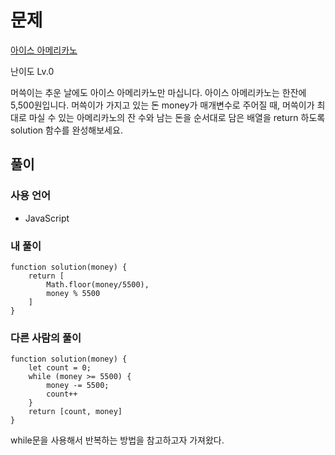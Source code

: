 # 문제

[아이스 아메리카노](https://school.programmers.co.kr/learn/courses/30/lessons/120819)

난이도 Lv.0

머쓱이는 추운 날에도 아이스 아메리카노만 마십니다. 아이스 아메리카노는 한잔에 5,500원입니다. 머쓱이가 가지고 있는 돈 money가 매개변수로 주어질 때, 머쓱이가 최대로 마실 수 있는 아메리카노의 잔 수와 남는 돈을 순서대로 담은 배열을 return 하도록 solution 함수를 완성해보세요.

## 풀이

### 사용 언어

- JavaScript

### 내 풀이

```
function solution(money) {
    return [
        Math.floor(money/5500),
        money % 5500
    ]
}
```

### 다른 사람의 풀이

```
function solution(money) {
    let count = 0;
    while (money >= 5500) {
        money -= 5500;
        count++
    }
    return [count, money]
}
```

while문을 사용해서 반복하는 방법을 참고하고자 가져왔다.
